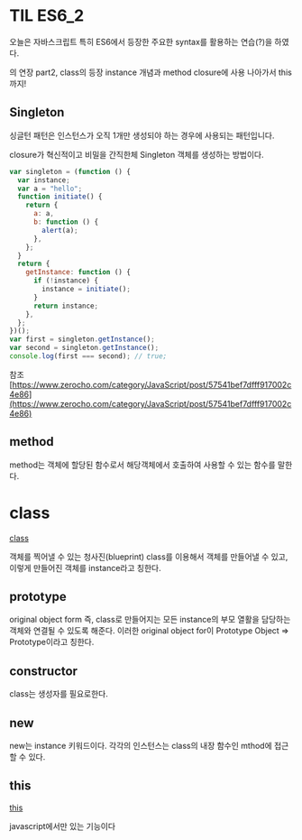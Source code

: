 # TIL ES6_2

오늘은 자바스크립트 특히 ES6에서 등장한 주요한 syntax를 활용하는 연습(?)을 하였다.

의 연장 part2, class의 등장 instance 개념과 method closure에 사용 나아가서 this까지!

## Singleton

싱글턴 패턴은 인스턴스가 오직 1개만 생성되야 하는 경우에 사용되는 패턴입니다.

closure가 혁신적이고 비밀을 간직한체 Singleton 객체를 생성하는 방법이다.

```jsx
var singleton = (function () {
  var instance;
  var a = "hello";
  function initiate() {
    return {
      a: a,
      b: function () {
        alert(a);
      },
    };
  }
  return {
    getInstance: function () {
      if (!instance) {
        instance = initiate();
      }
      return instance;
    },
  };
})();
var first = singleton.getInstance();
var second = singleton.getInstance();
console.log(first === second); // true;
```

참조 [https://www.zerocho.com/category/JavaScript/post/57541bef7dfff917002c4e86](https://www.zerocho.com/category/JavaScript/post/57541bef7dfff917002c4e86)

## method

method는 객체에 할당된 함수로서 해당객체에서 호출하여 사용할 수 있는 함수를 말한다.

# class

[class](../javascript/11_class.md)

객체를 찍어낼 수 있는 청사진(blueprint) class를 이용해서 객체를 만들어낼 수 있고, 이렇게 만들어진 객체를 instance라고 칭한다.

## prototype

original object form 즉, class로 만들어지는 모든 instance의 부모 열활을 담당하는 객체와 연결될 수 있도록 해준다. 이러한 original object for이 Prototype Object ⇒ Prototype이라고 칭한다.

## constructor

class는 생성자를 필요로한다.

## new

new는 instance 키워드이다. 각각의 인스턴스는 class의 내장 함수인 mthod에 접근할 수 있다.

## this

[this](../javascript/14_this.md)

javascript에서만 있는 기능이다
